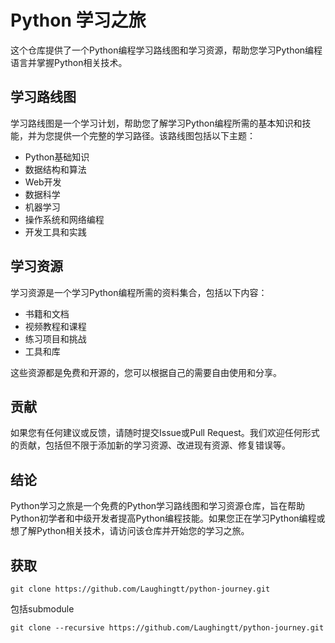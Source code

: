 Python 学习之旅
===========

这个仓库提供了一个Python编程学习路线图和学习资源，帮助您学习Python编程语言并掌握Python相关技术。

学习路线图
-----

学习路线图是一个学习计划，帮助您了解学习Python编程所需的基本知识和技能，并为您提供一个完整的学习路径。该路线图包括以下主题：

*   Python基础知识
*   数据结构和算法
*   Web开发
*   数据科学
*   机器学习
*   操作系统和网络编程
*   开发工具和实践

学习资源
----

学习资源是一个学习Python编程所需的资料集合，包括以下内容：

*   书籍和文档
*   视频教程和课程
*   练习项目和挑战
*   工具和库

这些资源都是免费和开源的，您可以根据自己的需要自由使用和分享。

贡献
--

如果您有任何建议或反馈，请随时提交Issue或Pull Request。我们欢迎任何形式的贡献，包括但不限于添加新的学习资源、改进现有资源、修复错误等。

结论
--

Python学习之旅是一个免费的Python学习路线图和学习资源仓库，旨在帮助Python初学者和中级开发者提高Python编程技能。如果您正在学习Python编程或想了解Python相关技术，请访问该仓库并开始您的学习之旅。


获取
--

```shell
git clone https://github.com/Laughingtt/python-journey.git
```

包括submodule 

```shell
git clone --recursive https://github.com/Laughingtt/python-journey.git
```